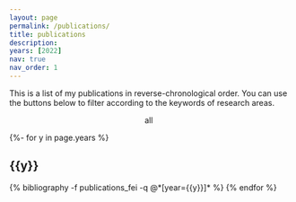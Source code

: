 ```yaml
---
layout: page
permalink: /publications/
title: publications
description:
years: [2022]
nav: true
nav_order: 1
---
```

<!-- _pages/publications.md -->

<script>
function filterSubject(filter) {
  var list = document.getElementById("publicationList");
  var rows = list.getElementsByClassName("row");
  
  // Loop through all rows, hide those which don't match the selected filter
  for (i = 0; i < rows.length; i++) {
    var abbr = rows[i].getElementsByClassName("abbr")[0];
    if (abbr) {
      var txtValue = abbr.textContent || abbr.innerText;
      if (txtValue.indexOf(filter) > -1) {
        rows[i].style.display = "";
      } else {
        rows[i].style.display = "none";
      }
    }
  }
  
  // Loop through all sections, hide those which are empty
  var years = list.getElementsByClassName("year");
  for (i = 0; i < years.length; i++) {
    var count = 0;
    for (j = 0; j < rows.length; j++) {
	  var section_tag = rows[j].getElementsByClassName("section-tag")[0];
	  if (section_tag.textContent == years[i].textContent && rows[j].style.display == "") { count++; }
	}
	if (count != 0) {
	  years[i].style.display = "";
	} else {
	  years[i].style.display = "none";
	}
  }
}
</script>

This is a list of my publications in reverse-chronological order. You can use the buttons below to filter according to the keywords of research areas.

<center>
<abbr class="{{site.data.badge_colors['darkgrey']}}" onclick="filterSubject('')" style="cursor: pointer;">all</abbr>&ensp;
<!-- <abbr class="{{site.data.badge_colors['yellow']}}" onclick="filterSubject('hep-th')" style="cursor: pointer;">hep-th</abbr>&ensp;
<abbr class="{{site.data.badge_colors['cyan']}}" onclick="filterSubject('physics.bio-ph')" style="cursor: pointer;">physics.bio-ph</abbr>&ensp;
<abbr class="{{site.data.badge_colors['green']}}" onclick="filterSubject('cond-mat.stat-mech')" style="cursor: pointer;">cond-mat.stat-mech</abbr> -->
</center>

<div id="publicationList" class="publications">

{%- for y in page.years %}
  <h2 class="year">{{y}}</h2>
  {% bibliography -f publications_fei -q @*[year={{y}}]* %}
{% endfor %}

</div>
